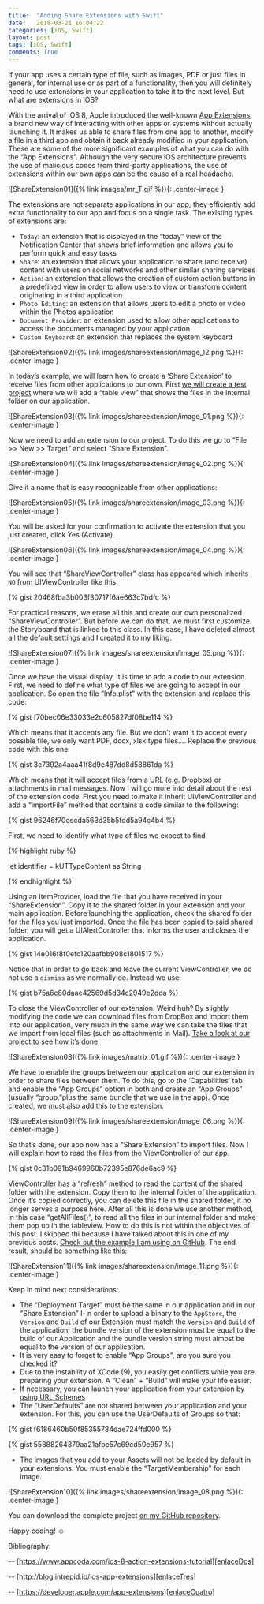 ```yaml
---
title:  "Adding Share Extensions with Swift"
date:   2018-03-21 16:04:22
categories: [iOS, Swift]
layout: post
tags: [iOS, Swift]
comments: True
---
```

If your app uses a certain type of file, such as images, PDF or just files in general, for internal use or as part of a functionality, then you will definitely  need to use extensions in your application to take it to the next level. But what are extensions in iOS?

With the arrival of iOS 8, Apple introduced the well-known [App Extensions][enlaceCuatro], a brand new way of interacting with other apps or systems without actually launching it. It makes us able to share files from one app to another, modify a file in a third app and obtain it back already modified in your application. These are some of the more significant examples of what you can do with the “App Extensions”. Although the very secure iOS architecture prevents the use of malicious codes from third-party applications, the use of extensions within our own apps can be the cause of a real headache. 

![ShareExtension01]({% link images/mr_T.gif %}){: .center-image }

The extensions are not separate applications in our app; they efficiently add extra functionality to our app and focus on a single task. 
The existing types of extensions are:
- `Today`: an extension that is displayed in the “today” view of the Notification Center that shows brief information and allows you to perform quick and easy tasks
- `Share`: an extension that allows your application to share (and receive) content with users on social networks and other similar sharing services
- `Action`: an extension that allows the creation of custom action buttons in a predefined view in order to allow users to view or transform content originating in a third application
- `Photo Editing`: an extension that allows users to edit a photo or video within the Photos application
- `Document Provider`: an extension used to allow other applications to access the documents managed by your application
- `Custom Keyboard`: an extension that replaces the system keyboard


![ShareExtension02]({% link images/shareextension/image_12.png %}){: .center-image }

In today’s example, we will learn how to create a ‘Share Extension’ to receive files from other applications to our own. First [we will create a test project][enlaceProyecto] where we will add a “table view” that shows the files in the internal folder on our application.

![ShareExtension03]({% link images/shareextension/image_01.png %}){: .center-image }

Now we need to add an extension to our project. To do this we go to “File >> New >> Target” and select “Share Extension”.

![ShareExtension04]({% link images/shareextension/image_02.png %}){: .center-image }

Give it a name that is easy recognizable from other applications:

![ShareExtension05]({% link images/shareextension/image_03.png %}){: .center-image }

You will be asked for your confirmation to activate the extension that you just created, click Yes (Activate).

![ShareExtension06]({% link images/shareextension/image_04.png %}){: .center-image }

You will see that “ShareViewController” class has appeared which inherits `NO` from UIViewController like this

{% gist 20468fba3b003f30717f6ae663c7bdfc %}

For practical reasons, we erase all this and create our own personalized “ShareViewController”. But before we can do that, we must first customize the Storyboard that is linked to this class. In this case, I have deleted almost all the default settings and I created it to my liking.

![ShareExtension07]({% link images/shareextension/image_05.png %}){: .center-image }

Once we have the visual display, it is time to add a code to our extension. First, we need to define what type of files we are going to accept in our application. So open the file “Info.plist” with the extension and replace this code:

{% gist f70bec06e33033e2c605827df08be114 %}

Which means that it accepts any file. But we don’t want it to accept every possible file, we only want PDF, docx, xlsx type files…. Replace the previous code with this one:

{% gist 3c7392a4aaa41f8d9e487dd8d58861da %}

Which means that it will accept files from a URL (e.g. Dropbox) or attachments in mail messages. Now I will go more into detail about the rest of the extension code. First you need to make it inherit UIViewController and add a “importFile” method that contains a code similar to the following:

{% gist 96246f70cecda563d35b5fdd5a94c4b4 %}

First, we need to identify what type of files we expect to find

{% highlight ruby %}

let identifier = kUTTypeContent as String

{% endhighlight %}

Using an ItemProvider, load the file that you have received in your “ShareExtension”. Copy it to the shared folder in your extension and your main application. Before launching the application, check the shared folder for the files you just imported. 
Once the file has been copied to said shared folder, you will get a UIAlertController that informs the user and closes the application.

{% gist 14e016f8f0efc120aafbb908c1801517 %}

Notice that in order to go back and leave the current ViewController, we do not use a `dismiss` as we normally do. Instead we use:

{% gist b75a6c80daae42569d5d34c2949e2dda %}

To close the ViewController of our extension. Weird huh? By slightly modifying the code we can download files from DropBox and import them into our application, very much in the same way we can take the files that we import from local files (such as attachments in Mail). [Take a look at our project to see how it’s done][enlaceProyecto]

![ShareExtension08]({% link images/matrix_01.gif %}){: .center-image }

We have to enable the groups between our application and our extension in order to share files between them. To do this, go to the ‘Capabilities’ tab and enable the “App Groups” option in both and create an “App Groups” (usually “group.”plus the same bundle that we use in the app). Once created, we must also add this to the extension. 

![ShareExtension09]({% link images/shareextension/image_06.png %}){: .center-image }

So that’s done, our app now has a “Share Extension” to import files. Now I will explain how to read the files from the ViewController of our app. 

{% gist 0c31b091b9469960b72395e876de6ac9 %}

ViewController has a “refresh” method to read the content of the shared folder with the extension. Copy them to the internal folder of the application. Once it’s copied correctly, you can delete this file in the shared folder, it no longer serves a purpose here.
After all this is done we use another method, in this case “getAllFiles()”, to read all the files in our internal folder and make them pop up in the tableview. How to do this is not within the objectives of this post. I skipped thi because I have talked about this in one of my previous posts. [Check out the example I am using on GitHub][enlaceProyecto]. The end result, should be something like this:

![ShareExtension11]({% link images/shareextension/image_11.png %}){: .center-image }


Keep in mind next considerations:

- The “Deployment Target” must be the same in our application and in our “Share Extension”
I- n order to upload a binary to the `AppStore`, the `Version` and `Build` of our Extension must match the `Version` and `Build` of the application; the bundle version of the extension must be equal to the build of our Application and the bundle version string must almost be equal to the version of our application.
- It is very easy to forget to enable “App Groups”, are you sure you checked it?
- Due to the instability of XCode (9), you easily get conflicts while you are preparing your extension. A “Clean” + “Build” will make your life easier.
- If necessary, you can launch your application from your extension by [using URL Schemes][enlaceUno]
- The “UserDefaults” are not shared between your application and your extension.  For this, you can use the UserDefaults of Groups so that:



{% gist f6186460b50f85355784dae724ffd000 %}

{% gist 55888264379aa21afbe57c69cd50e957 %}

- The images that you add to your Assets will not be loaded by default in your extensions. You must enable the “TargetMembership” for each image.

![ShareExtension10]({% link images/shareextension/image_08.png %}){: .center-image }


You can download the complete project [on my GitHub repository][enlaceProyecto].

Happy coding! ☺


Bibliography:

-- [https://www.appcoda.com/ios-8-action-extensions-tutorial][enlaceDos]

-- [http://blog.intrepid.io/ios-app-extensions][enlaceTres]

-- [https://developer.apple.com/app-extensions][enlaceCuatro]


[enlaceUno]: https://www.appcoda.com/working-url-schemes-ios
[enlaceDos]: https://www.appcoda.com/ios-8-action-extensions-tutorial
[enlaceTres]: http://blog.intrepid.io/ios-app-extensions
[enlaceCuatro]: https://developer.apple.com/app-extensions
[enlaceProyecto]: https://github.com/oskarko/ShareExtensionExample
